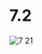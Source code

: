 # 7.2
![7 21](https://user-images.githubusercontent.com/118763065/221480230-83a3bf5d-45fb-4807-85ce-272aa204c061.PNG)
